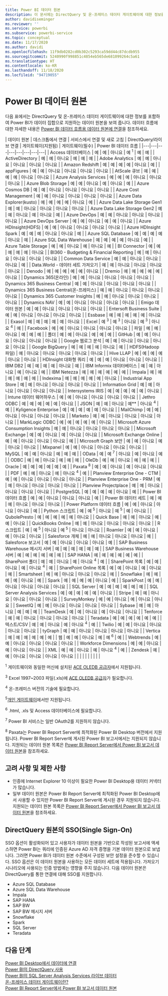 ```yaml
---
title: Power BI 데이터 원본
description: 이 문서에는 DirectQuery 및 온-프레미스 데이터 게이트웨이에 대한 정보를 포함하여 Power BI에서 지원하는 데이터 원본이 나열되어 있습니다.
author: davidiseminger
ms.reviewer: ''
ms.service: powerbi
ms.subservice: powerbi-service
ms.topic: conceptual
ms.date: 11/17/2020
ms.author: davidi
ms.openlocfilehash: 11f9db0282cd0b302c5293ca59dd44c87dcdb955
ms.sourcegitcommit: 5240990f998851c4854eb565de681099264c5a61
ms.translationtype: HT
ms.contentlocale: ko-KR
ms.lasthandoff: 11/18/2020
ms.locfileid: "94719055"
---
```

# <a name="power-bi-data-sources"></a>Power BI 데이터 원본

다음 표에서는 DirectQuery 및 온-프레미스 데이터 게이트웨이에 대한 정보를 포함하여 Power BI가 데이터 집합으로 지원하는 데이터 원본을 보여 줍니다. 데이터 흐름에 대한 자세한 내용은 [Power BI 데이터 흐름용 데이터 원본에 연결](../transform-model/dataflows/dataflows-configure-consume.md)을 참조하세요.

| 데이터 원본 | 데스크톱에서 연결 | 서비스에서 연결 및 새로 고침 | DirectQuery/라이브 연결 | 게이트웨이(지원됨) | 게이트웨이(필수) | Power BI 데이터 흐름 |
|---|---|---|---|---|---|---|---|
| Access 데이터베이스 | 예 | 예 | 아니요 | 예 <sup>1</sup> | 예 | 예 |
| ActiveDirectory | 예 | 예 | 아니요 | 예 | 예 | 예 |
| Adobe Analytics | 예 | 예 | 아니요 | 아니요 | 아니요 | 아니요 |
| Amazon Redshift | 예 | 예 | 예 | 예 | 아니요 | 예 |
| appFigures | 예 | 예 | 아니요 | 아니요 | 아니요 | 아니요 |
| AtScale 큐브 | 예 | 예 | 예 | 예 | 아니요 | 아니요 |
| Azure Analysis Services | 예 | 예 | 예 | 아니요 | 아니요 | 아니요 |
| Azure Blob Storage | 예 | 예 | 아니요 | 예 | 아니요 | 예 |
| Azure Cosmos DB | 예 | 예 | 아니요 | 아니요 | 아니요 | 아니요 |
| Azure Cost Management | 예 | 예 | 아니요 | 아니요 | 아니요 | 아니요 |
| Azure Data Explorer(kusto) | 예 | 예 | 예 | 예 | 아니요 | 예 |
| Azure Data Lake Storage Gen1 | 예 | 예 | 아니요 | 아니요 | 아니요 | 아니요 |
| Azure Data Lake Storage Gen2 | 예 | 예 | 아니요 | 예 | 아니요 | 예 |
| Azure DevOps | 예 | 예 | 아니요 | 아니요 | 아니요 | 아니요 |
| Azure DevOps Server | 예 | 예 | 아니요 | 예 | 예 | 아니요 |
| Azure HDInsight(HDFS) | 예 | 예 | 아니요 | 아니요 | 아니요 | 아니요 |
| Azure HDInsight Spark | 예 | 예 | 예 | 아니요 | 아니요 | 예 |
| Azure SQL Database | 예 | 예 | 예 | 예 | 아니요 | 예 |
| Azure SQL Data Warehouse | 예 | 예 | 예 | 예 | 아니요 | 예 |
| Azure Table Storage | 예 | 예 | 아니요 | 예 | 아니요 | 예 |
| BI Connector | 예 | 예 | 예 | 예 | 예 | 아니요 |
| BI360 - Budgeting &amp; Financial Reporting | 예 | 예 | 아니요 | 아니요 | 아니요 | 아니요 |
| Common Data Service | 예 | 예 | 아니요 | 아니요 | 아니요 | 예 |
| Data.World - 데이터 세트 가져오기 | 예 | 예 | 아니요 | 아니요 | 아니요 | 아니요 |
| Denodo | 예 | 예 | 예 | 예 | 예 | 아니요 |
| Dremio | 예 | 예 | 예 | 예 | 예 | 아니요 |
| Dynamics 365(온라인) | 예 | 예 | 아니요 | 아니요 | 아니요 | 아니요 |
| Dynamics 365 Business Central | 예 | 예 | 아니요 | 아니요 | 아니요 | 아니요 |
| Dynamics 365 Business Central(온-프레미스) | 예 | 예 | 아니요 | 아니요 | 아니요 | 아니요 |
| Dynamics 365 Customer Insights | 예 | 예 | 아니요 | 아니요 | 아니요 | 아니요 |
| Dynamics NAV | 예 | 예 | 아니요 | 아니요 | 아니요 | 아니요 |
| Emigo 데이터 원본 | 예 | 예 | 아니요 | 아니요 | 아니요 | 아니요 |
| Entersoft Business Suite | 예 | 예 | 아니요 | 아니요 | 아니요 | 아니요 |
| Essbase | 예 | 예 | 예 | 예 | 예 | 아니요 |
| Exasol | 예 | 예 | 예 | 예 | 예 | 아니요 |
| Excel | 예 <sup>3</sup> | 예 <sup>3</sup> | 아니요 | 예 <sup>3</sup> | 아니요 <sup>4</sup> | 예 |
| Facebook | 예 | 예 | 아니요 | 아니요 | 아니요 | 아니요 |
| 파일 | 예 | 예 | 아니요 | 예 | 예 | 예 |
| 폴더 | 예 | 예 | 아니요 | 예 | 예 | 예 |
| GitHub | 예 | 예 | 아니요 | 아니요 | 아니요 | 아니요 |
| Google 웹로그 분석 | 예 | 예 | 아니요 | 아니요 | 아니요 | 아니요 |
| Google BigQuery | 예 | 예 | 예 | 예 | 아니요 | 예 |
| HDFS(Hadoop 파일) | 예 | 아니요 | 아니요 | 아니요 | 아니요 | 아니요 |
| Hive LLAP | 예 | 예 | 예 | 예 | 아니요 | 아니요 |
| HDInsight 대화형 쿼리 | 예 | 예 | 예 | 아니요 | 아니요 | 아니요 |
| IBM DB2 | 예 | 예 | 예 | 예 | 아니요 | 예 |
| IBM Informix 데이터베이스 | 예 | 예 | 아니요 | 예 | 아니요 | 예 |
| IBM Netezza | 예 | 예 | 예 | 예 | 예 | 예 |
| Impala | 예 | 예 | 예 | 예 | 예 | 예 |
| Indexima | 예 | 예 | 예 | 예 | 예 | 아니요 |
| Industrial App Store | 예 | 예 | 아니요 | 아니요 | 아니요 | 아니요 |
| Information Grid | 예 | 예 | 아니요 | 아니요 | 아니요 | 아니요 |
| Intersystems IRIS | 예 | 예 | 예 | 예 | 예 | 아니요 |
| Intune 데이터 웨어하우스 | 예 | 예 | 아니요 | 아니요 | 아니요 | 아니요 |
| Jethro ODBC | 예 | 예 | 예 | 예 | 예 | 아니요 |
| JSON | 예 | 예 | 아니요 | 예** | 아니요 <sup>4</sup> | 예 |
| Kyligence Enterprise | 예 | 예 | 예 | 예 | 예 | 아니요 |
| MailChimp | 예 | 예 | 아니요 | 아니요 | 아니요 | 아니요 |
| Marketo | 예 | 예 | 아니요 | 아니요 | 아니요 | 아니요 |
| MarkLogic ODBC | 예 | 예 | 예 | 예 | 예 | 아니요 |
| Microsoft Azure Consumption Insights | 예 | 예 | 아니요 | 아니요 | 아니요 | 아니요 |
| Microsoft Exchange | 예 | 예 | 아니요 | 예 | 아니요 | 아니요 |
| Microsoft Exchange Online | 예 | 예 | 아니요 | 아니요 | 아니요 | 예 |
| Microsoft Graph 보안 | 예 | 예 | 아니요 | 예 | 아니요 | 아니요 |
| Mixpanel | 예 | 예 | 아니요 | 아니요 | 아니요 | 아니요 |
| MySQL | 예 | 예 | 아니요 | 예 | 예 | 예 |
| OData | 예 | 예 <sup>7</sup> | 아니요 | 예 | 아니요 | 예 |
| ODBC | 예 | 예 | 아니요 | 예 | 예 | 예 |
| OleDb | 예 | 예 | 아니요 | 예 | 예 | 예 |
| Oracle | 예 | 예 | 예 | 예 | 예 | 예 |
| Paxata <sup>8</sup> | 예 | 예 | 아니요 | 예 | 아니요 | 아니요 |
| PDF | 예 | 예 | 아니요 | 예 | 아니요 <sup>4</sup> | 예 |
| Planview Enterprise One - CTM | 예 | 예 | 아니요 | 아니요 | 아니요 | 아니요 |
| Planview Enterprise One - PRM | 예 | 예 | 아니요 | 아니요 | 아니요 | 아니요 |
| Planview Projectplace | 예 | 예 | 아니요 | 아니요 | 아니요 | 아니요 |
| PostgreSQL | 예 | 예 | 예 | 예 | 아니요 | 예 |
| Power BI 데이터 흐름 | 예 | 예 | 아니요 | 아니요 | 아니요 | 예 |
| Power BI 데이터 세트 | 예 | 예 | 예 | 아니요 | 아니요 | 아니요 |
| Power Platform 데이터 흐름 | 예 | 예 | 아니요 | 아니요 | 아니요 | 예 |
| Python 스크립트 | 예 | 예 <sup>5</sup> | 아니요 | 예 <sup>5</sup> | 예 | 아니요 |
| QubolePresto | 예 | 예 | 예 | 예 | 예 | 아니요 |
| Quick Base | 예 | 예 | 아니요 | 예 | 예 | 아니요 |
| QuickBooks Online | 예 | 예 | 아니요 | 아니요 | 아니요 | 아니요 |
| R 스크립트 | 예 | 예 <sup>5</sup> | 아니요 | 예 <sup>5</sup> | 아니요 | 아니요 |
| Roamler | 예 | 예 | 아니요 | 예 | 아니요 | 아니요 |
| Salesforce 개체 | 예 | 예 | 아니요 | 아니요 | 아니요 | 예 |
| Salesforce 보고서 | 예 | 예 | 아니요 | 아니요 | 아니요 | 예 |
| SAP Business Warehouse 메시지 서버 | 예 | 예 | 예 | 예 | 예 | 예 |
| SAP Business Warehouse 서버 | 예 | 예 | 예 | 예 | 예 | 예 |
| SAP HANA | 예 | 예 | 예 | 예 | 예 | 예 |
| SharePoint 폴더 | 예 | 예 | 아니요 | 예 | 아니요 <sup>4</sup> | 예 |
| SharePoint 목록 | 예 | 예 | 아니요 | 예 | 아니요 <sup>4</sup> | 예 |
| SharePoint Online 목록 | 예 | 예 | 아니요 | 예 | 아니요 | 예 |
| Smartsheet | 예 | 예 | 아니요 | 아니요 | 아니요 | 예 |
| Snowflake | 예 | 예 | 예 | 예 | 아니요 | 예 |
| Spark | 예 | 예 | 예 | 예 | 아니요 | 예 |
| SparkPost | 예 | 예 | 아니요 | 아니요 | 아니요 | 아니요 |
| SQL Server | 예 | 예 | 예 | 예 | 예 | 예 |
| SQL Server Analysis Services | 예 | 예 | 예 | 예 | 예 | 아니요 |
| Stripe | 예 | 예 | 아니요 | 아니요 | 아니요 | 아니요 |
| SurveyMonkey | 예 | 예 | 아니요 | 예 | 아니요 | 아니요 |
| SweetIQ | 예 | 예 | 아니요 | 아니요 | 아니요 | 아니요 |
| Sybase | 예 | 예 | 아니요 | 예 | 예 | 예 |
| TeamDesk | 예 | 예 | 아니요 | 예 | 아니요 | 아니요 |
| Tenforce | 예 | 예 | 아니요 | 아니요 | 아니요 | 아니요 |
| Teradata | 예 | 예 | 예 | 예 | 예 | 예 |
| 텍스트/CSV | 예 | 예 | 아니요 | 예 | 아니요 <sup>4</sup> | 예 |
| Twilio | 예 | 예 | 아니요 | 아니요 | 아니요 | 아니요 |
| tyGraph | 예 | 예 | 아니요 | 아니요 | 아니요 | 아니요 |
| Vertica | 예 | 예 | 예 | 예 | 예 | 예 |
| 웹 | 예 | 예 | 아니요 | 예 | 예 <sup>6</sup> | 예 |
| Webtrends | 예 | 예 | 아니요 | 아니요 | 아니요 | 아니요 |
| Workforce Dimensions | 예 | 예 | 아니요 | 예 | 아니요 | 아니요 |
| XML | 예 | 예 | 아니요 | 예 | 아니요 <sup>4</sup> | 예 |
| Zendesk | 예 | 예 | 아니요 | 아니요 | 아니요 | 아니요 |
| | | | | | | | |

<sup>1</sup> 게이트웨이와 동일한 머신에 설치된 [ACE OLEDB 공급자](https://www.microsoft.com/download/details.aspx?id=54920)에서 지원됩니다.

<sup>3</sup> Excel 1997~2003 파일(.xls)에 [ACE OLEDB 공급자](https://www.microsoft.com/download/details.aspx?id=54920)가 필요합니다.

<sup>4</sup> 온-프레미스 버전의 기술에 필요합니다.

<sup>5</sup>[개인 게이트웨이](service-gateway-personal-mode.md)에서만 지원됩니다.

<sup>6</sup> .html, .xls 및 Access 데이터베이스에 필요합니다.

<sup>7</sup> Power BI 서비스는 일반 OAuth2를 지원하지 않습니다.

<sup>8</sup> Paxata는 Power BI Report Server에 최적화된 Power BI Desktop 버전에서 지원됩니다. Power BI Report Server에 게시된 Power BI 보고서에서는 지원되지 않습니다. 지원되는 데이터 원본 목록은 [Power BI Report Server에서 Power BI 보고서 데이터 원본](../report-server/data-sources.md)을 참조하세요.

## <a name="considerations-and-limitations"></a>고려 사항 및 제한 사항

- 인증에 Internet Explorer 10 이상이 필요한 Power BI Desktop용 데이터 커넥터가 많습니다. 
- 일부 데이터 원본은 Power BI Report Server에 최적화된 Power BI Desktop에서 사용할 수 있지만 Power BI Report Server에 게시된 경우 지원되지 않습니다. 지원되는 데이터 원본 목록은 [Power BI Report Server에서 Power BI 보고서 데이터 원본](../report-server/data-sources.md)을 참조하세요.

## <a name="single-sign-on-sso-for-directquery-sources"></a>DirectQuery 원본의 SSO(Single Sign-On)

SSO 옵션이 활성화되어 있고 사용자가 데이터 원본을 기반으로 작성된 보고서에 액세스하면 Power BI는 쿼리에 인증된 Azure AD 자격 증명을 기본 데이터 원본으로 보냅니다. 그러면 Power BI가 데이터 원본 수준에서 구성된 보안 설정을 준수할 수 있습니다.
SSO 옵션은 이 데이터 원본을 사용하는 모든 데이터 세트에 적용됩니다. 가져오기 시나리오에 사용되는 인증 방법에는 영향을 주지 않습니다. 다음 데이터 원본은 DirectQuery를 통한 연결에 대해 SSO를 지원합니다.

- Azure SQL Database
- Azure SQL Data Warehouse
- Impala
- SAP HANA
- SAP BW
- SAP BW 메시지 서버
- Snowflake
- Spark
- SQL Server
- Teradata

## <a name="next-steps"></a>다음 단계

[Power BI Desktop에서 데이터에 연결](desktop-quickstart-connect-to-data.md)  
[Power BI의 DirectQuery 사용](desktop-directquery-about.md)  
[Power BI의 SQL Server Analysis Services 라이브 데이터](sql-server-analysis-services-tabular-data.md)  
[온-프레미스 데이터 게이트웨이란?](service-gateway-onprem.md)  
[Power BI Report Server에서 Power BI 보고서 데이터 원본](../report-server/data-sources.md)
